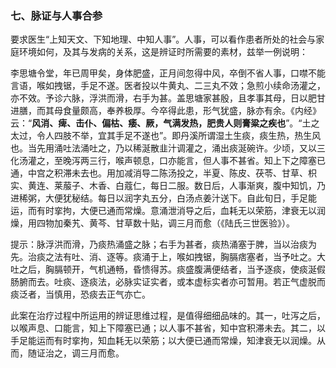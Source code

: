 ### 七、脉证与人事合参

要求医生“上知天文、下知地理、中知人事”。人事，可以看作患者所处的社会与家庭环境如何，及其与发病的关系，这是辨证时所需要的素材，兹举一例说明：

李思塘令堂，年已周甲矣，身体肥盛，正月间忽得中风，卒倒不省人事，口噤不能言语，喉如拽锯，手足不遂。医者投以牛黄丸、二三丸不效；急煎小续命汤灌之，亦不效。予诊六脉，浮洪而滑，右手为甚。盖思塘家甚殷，且孝事其母，日以肥甘进膳，而其母食量颇高，奉养极厚。今卒得此患，形气犹盛，脉亦有余。《内经》云：“**风消、痺、击仆、偏枯、痿、厥，气满发热，肥贵人则膏粱之疾也**”。“土之太过，令人四肢不举，宜其手足不遂也”。即丹溪所谓湿土生痰，痰生热，热生风也。当先用涌吐法涌吐之，乃以稀涎散韭汁调灌之，涌出痰涎碗许。少顷，又以三化汤灌之，至晚泻两三行，喉声顿息，口亦能言，但人事不甚省。知上下之障塞已通，中宫之积滞未去也。用加减消导二陈汤投之，半夏、陈皮、茯苓、甘草、枳实、黄连、莱菔子、木香、白蔻仁，每日二服。数日后，人事渐爽，腹中知饥，乃进稀粥，大便犹秘结。每日以润字丸五分，白汤点姜汁送下。自此旬日，手足能运，而有时挛拘，大便已通而常燥。意涌泄消导之后，血耗无以荣筋，津衰无以润燥，用四物加秦艽、黄芩、甘草数十贴，调三月而愈（《陆氏三世医验》）。

提示：脉浮洪而滑，乃痰热涌盛之脉；右手为甚者，痰热涌塞于脾，当以治痰为先。治痰之法有吐、消、逐等。痰涌于上，喉如拽锯，胸膈痞塞者，当予吐之。大吐之后，胸膈顿开，气机通畅，昏愦得苏。痰盛腹满便结者，当予逐痰，使痰涎假肠腑而去。吐痰、逐痰法，必脉实证实者，或本虚标实者亦可暂用。若正气虚脱而痰泛者，当慎用，恐痰去正气亦亡。

此案在治疗过程中所运用的辨证思维过程，是值得细细品味的。其一，吐泻之后，以喉声息、口能言，知上下障塞已通；以人事不甚省，知中宫积滞未去。其二，以手足能运而有时挛拘，知血耗无以荣筋；以大便已通而常燥，知津衰无以润燥。从而，随证治之，调三月而愈。
